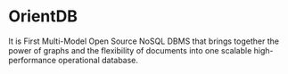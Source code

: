 # OrientDB
  It is First Multi-Model Open Source NoSQL DBMS that brings together the power of graphs and the flexibility of documents into one scalable high-performance operational database.
